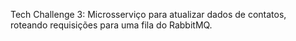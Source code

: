 Tech Challenge 3: Microsserviço para atualizar dados de contatos, roteando requisições para uma fila do RabbitMQ.
